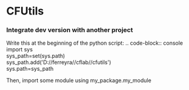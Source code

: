 # CFUtils

### Integrate dev version with another project
Write this at the beginning of the python script: 
.. code-block:: console 
    import sys   
    sys_path=set(sys.path)   
    sys_path.add('D://ferreyra//cflab//cfutils')  
    sys.path=sys_path

Then, import some module using my_package.my_module
